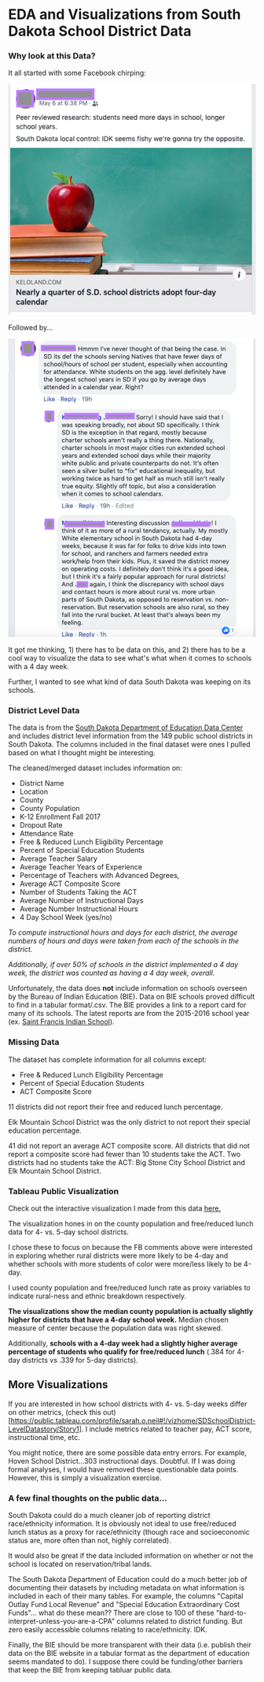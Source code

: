 # EDA and Visualizations from South Dakota School District Data

### Why look at this Data?

It all started with some Facebook chirping:

![](images/i1.png)

Followed by...

![](images/i2.png)

It got me thinking, 1) there has to be data on this, and 2) there has to be a cool way to visualize the data to see what's what when it comes to schools with a 4 day week.

Further, I wanted to see what kind of data South Dakota was keeping on its schools.

### District Level Data

The data is from the [South Dakota Department of Education Data Center](https://doe.sd.gov/data.aspx) and includes district level information from the 149 public school districts in South Dakota. The columns included in the final dataset were ones I pulled based on what I thought might be interesting. 

The cleaned/merged dataset includes information on:
* District Name
* Location
* County
* County Population
* K-12 Enrollment Fall 2017
* Dropout Rate
* Attendance Rate
* Free & Reduced Lunch Eligibility Percentage
* Percent of Special Education Students
* Average Teacher Salary
* Average Teacher Years of Experience
* Percentage of Teachers with Advanced Degrees,
* Average ACT Composite Score
* Number of Students Taking the ACT
* Average Number of Instructional Days
* Average Number Instructional Hours
* 4 Day School Week (yes/no)

*To compute instructional hours and days for each district, the average numbers of hours and days were taken from each of the schools in the district.*

*Additionally, if over 50% of schools in the district implemented a 4 day week, the district was counted as having a 4 day week, overall.*

Unfortunately, the data does **not** include information on schools overseen by the Bureau of Indian Education (BIE). Data on BIE schools proved difficult to find in a tabular format/.csv. The BIE provides a link to a report card for many of its schools. The latest reports are from the 2015-2016 school year (ex. [Saint Francis Indian School](https://www.bie.edu/cs/groups/xbie/documents/text/idc2-074499.pdf)).

### Missing Data

The dataset has complete information for all columns except:

* Free & Reduced Lunch Eligibility Percentage
* Percent of Special Education Students
* ACT Composite Score

11 districts did not report their free and reduced lunch percentage.

Elk Mountain School District was the only district to not report their special education percentage.

41 did not report an average ACT composite score. All districts that did not report a composite score had fewer than 10 students take the ACT. Two districts had no students take the ACT: Big Stone City School District and Elk Mountain School District.

### Tableau Public Visualization

Check out the interactive visualization I made from this data [here.](https://public.tableau.com/profile/sarah.o.neil#!/vizhome/SDSchoolDistrict-LevelDataDashboard/Dashboard12)

The visualization hones in on the county population and free/reduced lunch data for 4- vs. 5-day school districts.

I chose these to focus on because the FB comments above were interested in exploring whether rural districts were more likely to be 4-day and whether schools with more students of color were more/less likely to be 4-day.

I used county population and free/reduced lunch rate as proxy variables to indicate rural-ness and ethnic breakdown respectively.

**The visualizations show the median county population is actually slightly higher for districts that have a 4-day school week.** Median chosen measure of center because the population data was right skewed.

Additionally, **schools with a 4-day week had a slightly higher average percentage of students who qualify for free/reduced lunch** (.384 for 4-day districts vs .339 for 5-day districts).

## More Visualizations

If you are interested in how school districts with 4- vs. 5-day weeks differ on other metrics, (check this out)[https://public.tableau.com/profile/sarah.o.neil#!/vizhome/SDSchoolDistrict-LevelDatastory/Story1]. I include metrics related to teacher pay, ACT score, instructional time, etc.  

You might notice, there are some possible data entry errors. For example, Hoven School District...303 instructional days. Doubtful. If I was doing formal analyses, I would have removed these questionable data points. However, this is simply a visualization exercise. 

### A few final thoughts on the public data...

South Dakota could do a much cleaner job of reporting district race/ethnicity information. It is obviously not ideal to use free/reduced lunch status as a proxy for race/ethnicity (though race and socioeconomic status are, more often than not, highly correlated).

It would also be great if the data included information on whether or not the school is located on reservation/tribal lands.

The South Dakota Department of Education could do a much better job of documenting their datasets by including metadata on what information is included in each of their many tables. For example, the columns "Capital Outlay Fund Local Revenue" and "Special Education Extraordinary Cost Funds"... what do these mean?? There are close to 100 of these "hard-to-interpret-unless-you-are-a-CPA" columns related to district funding. But zero easily accessible columns relating to race/ethnicity. IDK.

Finally, the BIE should be more transparent with their data (i.e. publish their data on the BIE website in a tabular format as the department of education seems mandated to do). I suppose there could be funding/other barriers that keep the BIE from keeping tabluar public data.
